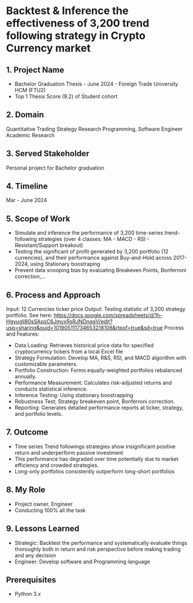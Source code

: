 # Backtest & Inference the effectiveness of 3,200 trend following strategy in Crypto Currency market

## 1. Project Name
+ Bachelor Graduation Thesis - June 2024 - Foreign Trade University HCM (FTU2)
+ Top 1 Thesis Score (9.2) of Student cohort

## 2. Domain
Quantitative Trading Strategy Research
Programming, Software Engineer
Academic Research

## 3. Served Stakeholder
Personal project for Bachelor graduation

## 4. Timeline
Mar - June 2024

## 5. Scope of Work
+ Simulate and inference the performance of 3,200 time-series trend-following strategies (over 4 classes: MA - MACD - RSI - Resistant/Support breakout)
+ Testing the significant of profit generated by  3,200 portfolio (12 currencies), and their performance against Buy-and-Hold across 2017-2024, using Stationary boostraping
+ Prevent data snooping bias by evaluating Breakeven Points, Bonferroni correction,...


## 6. Process and Approach
Input: 12 Currencies ticker price
Output: Testing statistic of 3,200 strategy portfolio. See here: https://docs.google.com/spreadsheets/d/1h-Hgyuglj80sSApsC6JmyxRsRJNDnqgV/edit?usp=sharing&ouid=101905111734653218108&rtpof=true&sd=true
Process and Features:
+ Data Loading: Retrieves historical price data for specified cryptocurrency tickers from a local Excel file 
+ Strategy Formulation: Develop MA, R&S, RSI, and MACD algorithm with customizable parameters.
+ Portfolio Construction: Forms equally-weighted portfolios rebalanced annually.
+ Performance Measurement: Calculates risk-adjusted returns and conducts statistical inference.
+ Inference Testing: Using stationary boostrapping
+ Robustness Test; Strategy breakeven point, Bonferroni correction.
+ Reporting: Generates detailed performance reports at ticker, strategy, and portfolio levels.

## 7. Outcome
+ Time series Trend followings strategies show insignificant positive return and underperform passive investment
+ This performance has degraded over time potentially due to market efficiency and crowded strategies.
+ Long-only portfolios consistently outperform long-short portfolios 


## 8. My Role
- Project owner, Engineer
- Conducting 100% all the task

## 9. Lessons Learned
- Strategic: Backtest the performance and systematically evaluate things thoroughly both in return and risk perspective before making trading and any decision 
- Engineer: Develop software and Programming language

## Prerequisites
- Python 3.x



